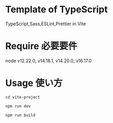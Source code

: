 # Template of TypeScript

TypeScript,Sass,ESLint,Prettier in Vite

# Require 必要要件

node v12.22.0, v14.18.1, v14.20.0, v16.17.0

# Usage 使い方

`cd vite-project`

`npm run dev`

`npm run build`
